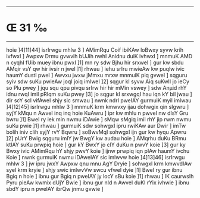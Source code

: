 ___
# Œ 31 ‰
---
hoie ]4]11]44] isrIrwgu mhlw 3 ] AMimRqu Coif ibiKAw loBwxy syvw
krih ivfwxI ] Awpxw Drmu gvwvih bUJih nwhI Anidnu duiK ivhwxI ]
mnmuK AMD n cyqhI fUib muey ibnu pwxI ]1] mn ry sdw Bjhu hir srxweI
] gur kw sbdu AMqir vsY qw hir ivsir n jweI ]1] rhwau ] iehu srIru
mwieAw kw puqlw ivic haumY dustI pweI ] Awvxu jwxw jMmxu mrxw mnmuiK
piq gvweI ] sqguru syiv sdw suKu pwieAw joqI joiq imlweI ]2] sqgur
kI syvw Aiq suKwlI jo ieCy so Plu pwey ] jqu squ qpu pivqu srIrw hir
hir mMin vswey ] sdw Anµid rhY idnu rwqI imil pRIqm suKu pwey ]3] jo
sqgur kI srxwgqI hau iqn kY bil jwau ] dir scY scI vifAweI shjy
sic smwau ] nwnk ndrI pweIAY gurmuiK myil imlwau ]4]12]45]
isrIrwgu mhlw 3 ] mnmuK krm kmwvxy ijau dohwgix qin sIgwru ] syjY
kMqu n AwveI inq inq hoie KuAwru ] ipr kw mhlu n pwveI nw dIsY Gru
bwru ]1] BweI ry iek min nwmu iDAwie ] sMqw sMgiq imil rhY jip rwm
nwmu suKu pwie ]1] rhwau ] gurmuiK sdw sohwgxI ipru rwiKAw aur Dwir ]
imTw bolih iniv clih syjY rvY Bqwru ] soBwvMqI sohwgxI ijn gur kw hyqu
Apwru ]2] pUrY Bwig sqguru imlY jw BwgY kw audau hoie ] AMqrhu duKu BRmu
ktIAY suKu prwpiq hoie ] gur kY BwxY jo clY duKu n pwvY koie ]3] gur ky
Bwxy ivic AMimRqu hY shjy pwvY koie ] ijnw prwpiq iqn pIAw haumY ivchu
Koie ] nwnk gurmuiK nwmu iDAweIAY sic imlwvw hoie ]4]13]46]
isrIrwgu mhlw 3 ] jw ipru jwxY Awpxw qnu mnu AgY Dryie ] sohwgxI
krm kmwvdIAw syeI krm kryie ] shjy swic imlwvVw swcu vfweI dyie
]1] BweI ry gur ibnu Bgiq n hoie ] ibnu gur Bgiq n pweIAY jy locY sBu
koie ]1] rhwau ] lK caurwsIh Pyru pieAw kwmix dUjY Bwie ] ibnu gur
nId n AwveI duKI rYix ivhwie ] ibnu sbdY ipru n pweIAY ibrQw jnmu
gvwie ]
####
